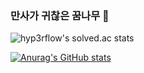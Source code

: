 ### 만사가 귀찮은 꿈나무 👋

![hyp3rflow's solved.ac stats](https://github-readme-solvedac.hyp3rflow.vercel.app/api/?handle=ufshg)

[![Anurag's GitHub stats](https://github-readme-stats.vercel.app/api?username=ufshg&theme=react&show_icons=true)](https://github.com/anuraghazra/github-readme-stats)

<!--
[![Solved.ac
프로필](http://mazassumnida.wtf/api/v2/generate_badge?boj=ufshg)](https://solved.ac/ufshg)
-->

<!--
**ufshg/ufshg** is a ✨ _special_ ✨ repository because its `README.md` (this file) appears on your GitHub profile.

Here are some ideas to get you started:

- 🔭 I’m currently working on ...
- 🌱 I’m currently learning ...
- 👯 I’m looking to collaborate on ...
- 🤔 I’m looking for help with ...
- 💬 Ask me about ...
- 📫 How to reach me: ...
- 😄 Pronouns: ...
- ⚡ Fun fact: ...
-->
